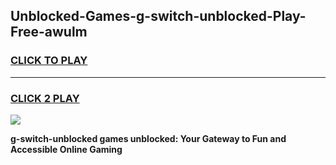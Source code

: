 
## Unblocked-Games-g-switch-unblocked-Play-Free-awulm
<h3>
<a href="https://premium76.site?title=g-switch-unblocked&ref=21A">CLICK TO PLAY</a></h3>
<hr>

<h3>
<a href="https://premium76.site?title=g-switch-unblocked&ref=21A">CLICK 2 PLAY</a>
  
</h3>

<a href="https://premium76.site?title=g-switch-unblocked&ref=21A"><img src="https://clearcache.store/games.png"></a>


**g-switch-unblocked games unblocked: Your Gateway to Fun and Accessible Online Gaming**
